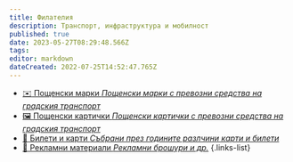 ```yaml
---
title: Филателия
description: Транспорт, инфраструктура и мобилност
published: true
date: 2023-05-27T08:29:48.566Z
tags: 
editor: markdown
dateCreated: 2022-07-25T14:52:47.765Z
---
```


- [:envelope: Пощенски марки *Пощенски марки с превозни средства на градския транспорт*](/bg/philately/stamps)
- [:framed_picture: Пощенски картички *Пощенски картички с превозни средства на градския транспорт*](/bg/philately/postcards)
- [:ticket: Билети и карти *Събрани през годините разлчини карти и билети*](/bg/public-transport/tickets)
- [:notebook_with_decorative_cover: Рекламни материали *Рекламни брошури и др.*](/bg/philately/advertisement-materials)
{.links-list}
